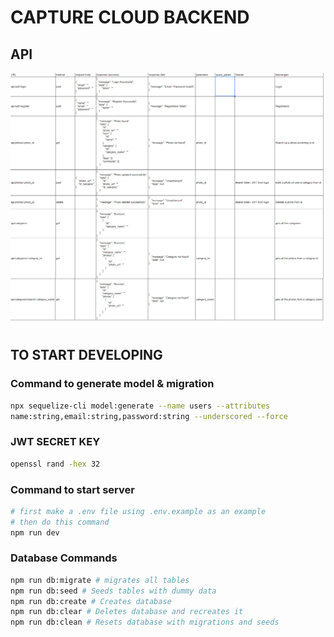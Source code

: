 # CAPTURE CLOUD BACKEND

## API

![API image](./api.png)


## TO START DEVELOPING

### Command to generate model & migration
```bash
npx sequelize-cli model:generate --name users --attributes
name:string,email:string,password:string --underscored --force
```

### JWT SECRET KEY
```bash
openssl rand -hex 32
```

### Command to start server
```bash
# first make a .env file using .env.example as an example
# then do this command
npm run dev
```

### Database Commands
```bash
npm run db:migrate # migrates all tables
npm run db:seed # Seeds tables with dummy data
npm run db:create # Creates database
npm run db:clear # Deletes database and recreates it
npm run db:clean # Resets database with migrations and seeds
```